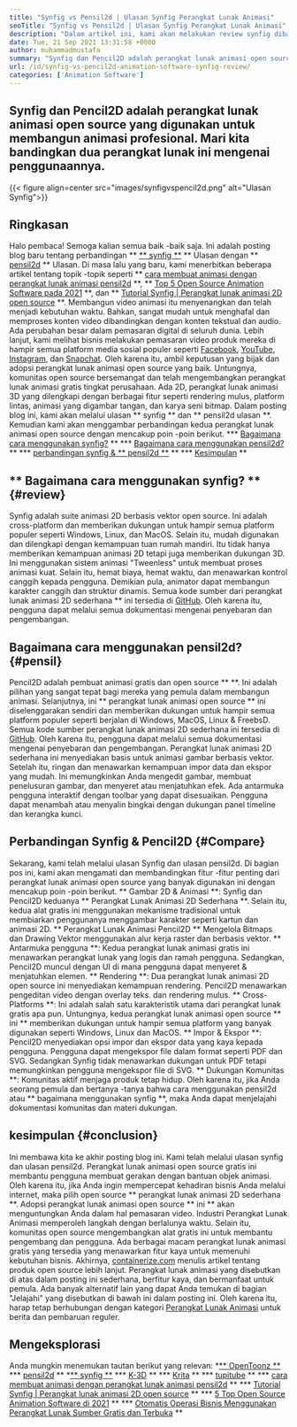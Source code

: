 ```yaml
---
title: "Synfig vs Pensil2d | Ulasan Synfig Perangkat Lunak Animasi" 
seoTitle: "Synfig vs Pensil2d | Ulasan Synfig Perangkat Lunak Animasi" 
description: "Dalam artikel ini, kami akan melakukan review synfig dibandingkan dengan ulasan pensil2d. Keduanya memimpin perangkat lunak animasi open source adalah yang di-hosting sendiri dan kaya fitur." 
date: Tue, 21 Sep 2021 13:31:58 +0000
author: muhammadmustafa
summary: "Synfig dan Pencil2D adalah perangkat lunak animasi open source yang digunakan untuk membangun animasi profesional. Mari kita bandingkan dua perangkat lunak ini mengenai penggunaannya." 
url: /id/synfig-vs-pencil2d-animation-software-synfig-review/
categories: ['Animation Software']
---
```


## Synfig dan Pencil2D adalah perangkat lunak animasi open source yang digunakan untuk membangun animasi profesional. Mari kita bandingkan dua perangkat lunak ini mengenai penggunaannya.

{{< figure align=center src="images/synfigvspencil2d.png" alt="Ulasan Synfig">}}


## Ringkasan
Halo pembaca! Semoga kalian semua baik -baik saja. Ini adalah posting blog baru tentang perbandingan ** [** synfig **][1] ** Ulasan dengan ** [pensil2d][2] ** Ulasan. Di masa lalu yang baru, kami menerbitkan beberapa artikel tentang topik -topik seperti ** [cara membuat animasi dengan perangkat lunak animasi pensil2d][3] **, ** [Top 5 Open Source Animation Software pada 2021][4] **, dan ** [Tutorial Synfig | Perangkat lunak animasi 2D open source][5] **. Membangun video animasi itu menyenangkan dan telah menjadi kebutuhan waktu. Bahkan, sangat mudah untuk menghafal dan memproses konten video dibandingkan dengan konten tekstual dan audio. Ada perubahan besar dalam pemasaran digital di seluruh dunia. Lebih lanjut, kami melihat bisnis melakukan pemasaran video produk mereka di hampir semua platform media sosial populer seperti [Facebook][6], [YouTube][7], [Instagram][8], dan [Snapchat][9].
Oleh karena itu, ambil keputusan yang bijak dan adopsi perangkat lunak animasi open source yang baik. Untungnya, komunitas open source bersemangat dan telah mengembangkan perangkat lunak animasi gratis tingkat perusahaan. Ada 2D, perangkat lunak animasi 3D yang dilengkapi dengan berbagai fitur seperti rendering mulus, platform lintas, animasi yang digambar tangan, dan karya seni bitmap. Dalam posting blog ini, kami akan melalui ulasan ** synfig ** dan ** pensil2d ulasan **. Kemudian kami akan menggambar perbandingan kedua perangkat lunak animasi open source dengan mencakup poin -poin berikut.
  *** [Bagaimana cara menggunakan synfig?][10] **
  *** [Bagaimana cara menggunakan pensil2d?][11] **
  *** [perbandingan synfig & ** pensil2d **][12] **
  *** [Kesimpulan][13] **

## ** Bagaimana cara menggunakan synfig? ** {#review}
Synfig adalah suite animasi 2D berbasis vektor open source. Ini adalah cross-platform dan memberikan dukungan untuk hampir semua platform populer seperti Windows, Linux, dan MacOS. Selain itu, mudah digunakan dan dilengkapi dengan kemampuan tuan rumah mandiri. Itu tidak hanya memberikan kemampuan animasi 2D tetapi juga memberikan dukungan 3D. Ini menggunakan sistem animasi "Tweenless" untuk membuat proses animasi kuat. Selain itu, hemat biaya, hemat waktu, dan menawarkan kontrol canggih kepada pengguna. Demikian pula, animator dapat membangun karakter canggih dan struktur dinamis. Semua kode sumber dari perangkat lunak animasi 2D sederhana ** ini tersedia di [GitHub][14]. Oleh karena itu, pengguna dapat melalui semua dokumentasi mengenai penyebaran dan pengembangan.

## Bagaimana cara menggunakan pensil2d? {#pensil}
Pencil2D adalah pembuat animasi gratis dan open source ** **. Ini adalah pilihan yang sangat tepat bagi mereka yang pemula dalam membangun animasi. Selanjutnya, ini ** perangkat lunak animasi open source ** ini diselenggarakan sendiri dan memberikan dukungan untuk hampir semua platform populer seperti berjalan di Windows, MacOS, Linux & FreebsD. Semua kode sumber perangkat lunak animasi 2D sederhana ini tersedia di [GitHub][15]. Oleh karena itu, pengguna dapat melalui semua dokumentasi mengenai penyebaran dan pengembangan. Perangkat lunak animasi 2D sederhana ini menyediakan basis untuk animasi gambar berbasis vektor. Setelah itu, ringan dan menawarkan kemampuan impor data dan ekspor yang mudah. Ini memungkinkan Anda mengedit gambar, membuat penelusuran gambar, dan menyeret atau menjatuhkan efek. Ada antarmuka pengguna interaktif dengan toolbar yang dapat disesuaikan. Pengguna dapat menambah atau menyalin bingkai dengan dukungan panel timeline dan kerangka kunci.

## Perbandingan Synfig & Pencil2D {#Compare}
Sekarang, kami telah melalui ulasan Synfig dan ulasan pensil2d. Di bagian pos ini, kami akan mengamati dan membandingkan fitur -fitur penting dari perangkat lunak animasi open source yang banyak digunakan ini dengan mencakup poin -poin berikut.
** Gambar 2D & Animasi **: Synfig dan Pencil2D keduanya ** Perangkat Lunak Animasi 2D Sederhana **. Selain itu, kedua alat gratis ini menggunakan mekanisme tradisional untuk membiarkan penggunanya menggambar karakter seperti kartun dan animasi 2D. ** Perangkat Lunak Animasi Pencil2D ** Mengelola Bitmaps dan Drawing Vektor menggunakan alur kerja raster dan berbasis vektor.
** Antarmuka pengguna **: Kedua perangkat lunak animasi gratis ini menawarkan perangkat lunak yang logis dan ramah pengguna. Sedangkan, Pencil2D muncul dengan UI di mana pengguna dapat menyeret & menjatuhkan elemen.
** Rendering **: Dua perangkat lunak animasi 2D open source ini menyediakan kemampuan rendering. Pencil2D menawarkan pengeditan video dengan overlay teks. dan rendering mulus.
** Cross-Platforms **: Ini adalah salah satu karakteristik utama dari perangkat lunak gratis apa pun. Untungnya, kedua perangkat lunak animasi open source ** ini ** memberikan dukungan untuk hampir semua platform yang banyak digunakan seperti Windows, Linux dan MacOS.
** Impor & Ekspor **: Pencil2D menyediakan opsi impor dan ekspor data yang kaya kepada pengguna. Pengguna dapat mengekspor file dalam format seperti PDF dan SVG. Sedangkan Synfig tidak menawarkan dukungan untuk PDF tetapi memungkinkan pengguna mengekspor file di SVG.
** Dukungan Komunitas **: Komunitas aktif menjaga produk tetap hidup. Oleh karena itu, jika Anda seorang pemula dan bertanya -tanya bahwa cara menggunakan pensil2d atau ** bagaimana menggunakan synfig **, maka Anda dapat menjelajahi dokumentasi komunitas dan materi dukungan.

## kesimpulan {#conclusion}
Ini membawa kita ke akhir posting blog ini. Kami telah melalui ulasan synfig dan ulasan pensil2d. Perangkat lunak animasi open source gratis ini membantu pengguna membuat gerakan dengan bantuan objek animasi. Oleh karena itu, jika Anda ingin mempercepat kehadiran bisnis Anda melalui internet, maka pilih open source ** perangkat lunak animasi 2D sederhana **. Adopsi perangkat lunak animasi open source ** ini ** akan menguntungkan Anda dalam hal pemasaran video. Industri Perangkat Lunak Animasi memperoleh langkah dengan berlalunya waktu. Selain itu, komunitas open source mengembangkan alat gratis ini untuk membantu pengembang dan pengguna. Ada berbagai macam perangkat lunak animasi gratis yang tersedia yang menawarkan fitur kaya untuk memenuhi kebutuhan bisnis.
Akhirnya, [containerize.com][16] menulis artikel tentang produk open source lebih lanjut. Perangkat lunak animasi yang disebutkan di atas dalam posting ini sederhana, berfitur kaya, dan bermanfaat untuk pemula. Ada banyak alternatif lain yang dapat Anda temukan di bagian "Jelajahi" yang disebutkan di bawah ini dalam posting ini. Oleh karena itu, harap tetap berhubungan dengan kategori [Perangkat Lunak Animasi][17] untuk berita dan pembaruan reguler.

## Mengeksplorasi
Anda mungkin menemukan tautan berikut yang relevan:
  *[** OpenToonz **][18]
  *** [pensil2d][2] **
  *[** synfig **][1]
  *** [K-3D][19] **
  *** [Krita][20] **
  *** [tupitube][21] **
  *** [cara membuat animasi dengan perangkat lunak animasi pensil2d][3] **
  *** [Tutorial Synfig | Perangkat lunak animasi 2D open source][5] **
  *** [5 Top Open Source Animation Software di 2021][4] **
  *** [Otomatis Operasi Bisnis Menggunakan Perangkat Lunak Sumber Gratis dan Terbuka][22] **

  
[1]: https://products.containerize.com/animation-software/synfig/
[2]: https://products.containerize.com/animation-software/pencil2d/
[3]: https://blog.containerize.com/animation-software/how-to-create-animations-with-pencil2d-animation-software/
[4]: https://blog.containerize.com/animation-software/top-5-open-source-animation-software-in-2021/
[5]: https://blog.containerize.com/animation-software/synfig-tutorial-an-open-source-2d-animation-software/
[6]: https://www.facebook.com/
[7]: https://www.youtube.com/
[8]: http://instagram.com/
[9]: https://www.snapchat.com/
[10]: #review
[11]: #pencil
[12]: #compare
[13]: #Conclusion
[14]: https://github.com/synfig/synfig
[15]: https://github.com/pencil2d/pencil
[16]: https://www.containerize.com/
[17]: https://products.containerize.com/animation-software/
[18]: https://products.containerize.com/animation-software/opentoonz/
[19]: https://products.containerize.com/animation-software/k3d/
[20]: https://products.containerize.com/animation-software/krita/
[21]: https://products.containerize.com/animation-software/tupitube/
[22]: https://blog.containerize.com/blogging/automate-business-operations-using-open-source-software/
